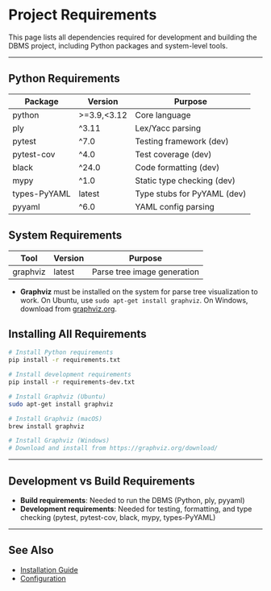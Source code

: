 # Project Requirements

This page lists all dependencies required for development and building the DBMS project, including Python packages and system-level tools.

---

## Python Requirements

| Package      | Version      | Purpose                        |
|--------------|-------------|--------------------------------|
| python       | >=3.9,<3.12  | Core language                  |
| ply          | ^3.11        | Lex/Yacc parsing               |
| pytest       | ^7.0         | Testing framework (dev)        |
| pytest-cov   | ^4.0         | Test coverage (dev)            |
| black        | ^24.0        | Code formatting (dev)          |
| mypy         | ^1.0         | Static type checking (dev)     |
| types-PyYAML | latest       | Type stubs for PyYAML (dev)    |
| pyyaml       | ^6.0         | YAML config parsing            |

## System Requirements

| Tool      | Version      | Purpose                        |
|-----------|-------------|--------------------------------|
| graphviz  | latest      | Parse tree image generation     |

- **Graphviz** must be installed on the system for parse tree visualization to work. On Ubuntu, use `sudo apt-get install graphviz`. On Windows, download from [graphviz.org](https://graphviz.org/download/).

## Installing All Requirements

```bash
# Install Python requirements
pip install -r requirements.txt

# Install development requirements
pip install -r requirements-dev.txt

# Install Graphviz (Ubuntu)
sudo apt-get install graphviz

# Install Graphviz (macOS)
brew install graphviz

# Install Graphviz (Windows)
# Download and install from https://graphviz.org/download/
```

---

## Development vs Build Requirements

- **Build requirements**: Needed to run the DBMS (Python, ply, pyyaml)
- **Development requirements**: Needed for testing, formatting, and type checking (pytest, pytest-cov, black, mypy, types-PyYAML)

---

## See Also
- [Installation Guide](how-to/installation.md)
- [Configuration](explanation/configuration.md)
